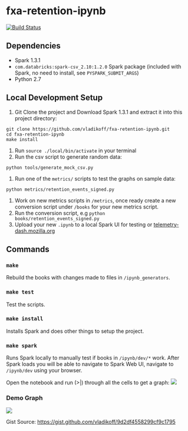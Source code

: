 # fxa-retention-ipynb

[![Build Status](https://travis-ci.org/vladikoff/fxa-retention-ipynb.svg?branch=master)](https://travis-ci.org/vladikoff/fxa-retention-ipynb)

## Dependencies

* Spark 1.3.1
* `com.databricks:spark-csv_2.10:1.2.0` Spark package (included with Spark, no need to install, see `PYSPARK_SUBMIT_ARGS`)
* Python 2.7

## Local Development Setup
1. Git Clone the project and Download Spark 1.3.1 and extract it into this project directory:
```
git clone https://github.com/vladikoff/fxa-retention-ipynb.git
cd fxa-retention-ipynb
make install

```
1. Run `source ./local/bin/activate` in your terminal
1. Run the csv script to generate random data:
```
python tools/generate_mock_csv.py
```
1. Run one of the `metrics/` scripts to test the graphs on sample data:
```
python metrics/retention_events_signed.py
```
1. Work on new metrics scripts in `/metrics`, once ready create a new conversion script under `/books` for your new metrics script.
1. Run the conversion script, e.g `python books/retention_events_signed.py`
1. Upload your new `.ipynb` to a local Spark UI for testing or [telemetry-dash.mozilla.org](http://telemetry-dash.mozilla.org/)

## Commands

### `make`

Rebuild the books with changes made to files in `/ipynb_generators`.

### `make test`

Test the scripts.

### `make install`

Installs Spark and does other things to setup the project.

### `make spark`

Runs Spark locally to manually test if books in `/ipynb/dev/*` work.
After Spark loads you will be able to navigate to Spark Web UI, navigate to `/ipynb/dev` using your browser.

Open the notebook and run (>|) through all the cells to get a graph:
![](http://i.imgur.com/QhiFvd8.jpg)

### Demo Graph
![](http://i.imgur.com/KbOZexO.jpg)

Gist Source: https://gist.github.com/vladikoff/9d2df4558299cf9c1795
